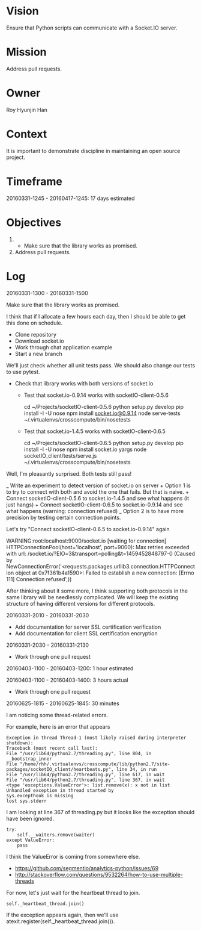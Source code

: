 # Vision
Ensure that Python scripts can communicate with a Socket.IO server.

# Mission
Address pull requests.

# Owner
Roy Hyunjin Han

# Context
It is important to demonstrate discipline in maintaining an open source project.

# Timeframe
20160331-1245 - 20160417-1245: 17 days estimated

# Objectives
1. + Make sure that the library works as promised.
2. Address pull requests.

# Log
20160331-1300 - 20160331-1500

Make sure that the library works as promised.

I think that if I allocate a few hours each day, then I should be able to get this done on schedule.

+ Clone repository
+ Download socket.io
+ Work through chat application example
+ Start a new branch

We'll just check whether all unit tests pass. We should also change our tests to use pytest.

+ Check that library works with both versions of socket.io

    + Test that socket.io-0.9.14 works with socketIO-client-0.5.6

        cd ~/Projects/socketIO-client-0.5.6
        python setup.py develop
        pip install -I -U nose
        npm install socket.io@0.9.14
        node serve-tests
        ~/.virtualenvs/crosscompute/bin/nosetests

    + Test that socket.io-1.4.5 works with socketIO-client-0.6.5

        cd ~/Projects/socketIO-client-0.6.5
        python setup.py develop
        pip install -I -U nose
        npm install socket.io yargs
        node socketIO_client/tests/serve.js
        ~/.virtualenvs/crosscompute/bin/nosetests

Well, I'm pleasantly surprised. Both tests still pass!

_ Write an experiment to detect version of socket.io on server
    + Option 1 is to try to connect with both and avoid the one that fails. But that is naive.
        + Connect socketIO-client-0.5.6 to socket.io-1.4.5 and see what happens (it just hangs)
        + Connect socketIO-client-0.6.5 to socket.io-0.9.14 and see what happens (warning: connection refused)
    _ Option 2 is to have more precision by testing certain connection points.

Let's try "Connect socketIO-client-0.6.5 to socket.io-0.9.14" again

WARNING:root:localhost:9000/socket.io [waiting for connection] HTTPConnectionPool(host='localhost', port=9000): Max retries exceeded with url: /socket.io/?EIO=3&transport=polling&t=1459452848797-0 (Caused by NewConnectionError('<requests.packages.urllib3.connection.HTTPConnection object at 0x7f361b4a1590>: Failed to establish a new connection: [Errno 111] Connection refused',))

After thinking about it some more, I think supporting both protocols in the same library will be needlessly complicated. We will keep the existing structure of having different versions for different protocols.

20160331-2010 - 20160331-2030

+ Add documentation for server SSL certification verification
+ Add documentation for client SSL certification encryption

20160331-2030 - 20160331-2130

+ Work through one pull request

20160403-1100 - 20160403-1200: 1 hour estimated

20160403-1100 - 20160403-1400: 3 hours actual

+ Work through one pull request

20160625-1815 - 20160625-1845: 30 minutes

I am noticing some thread-related errors.

For example, here is an error that appears

	Exception in thread Thread-1 (most likely raised during interpreter shutdown):
	Traceback (most recent call last):
	File "/usr/lib64/python2.7/threading.py", line 804, in __bootstrap_inner
	File "/home/rhh/.virtualenvs/crosscompute/lib/python2.7/site-packages/socketIO_client/heartbeats.py", line 34, in run
	File "/usr/lib64/python2.7/threading.py", line 617, in wait
	File "/usr/lib64/python2.7/threading.py", line 367, in wait
	<type 'exceptions.ValueError'>: list.remove(x): x not in list
	Unhandled exception in thread started by
	sys.excepthook is missing
	lost sys.stderr

I am looking at line 367 of threading.py but it looks like the exception should have been ignored.

	try:
		self.__waiters.remove(waiter)
	except ValueError:
		pass

I think the ValueError is coming from somewhere else.

- https://github.com/segmentio/analytics-python/issues/69
- http://stackoverflow.com/questions/9532264/how-to-use-multiple-threads

For now, let's just wait for the heartbeat thread to join.

	self._heartbeat_thread.join()

If the exception appears again, then we'll use atexit.register(self._heartbeat_thread.join()).
